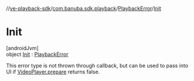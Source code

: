 //[ve-playback-sdk](../../../../index.md)/[com.banuba.sdk.playback](../../index.md)/[PlaybackError](../index.md)/[Init](index.md)

# Init

[androidJvm]\
object [Init](index.md) : [PlaybackError](../index.md)

This error type is not thrown through callback, but can be used to pass into UI if [VideoPlayer.prepare](../../-video-player/prepare.md) returns false.
